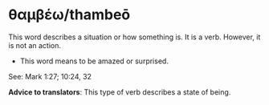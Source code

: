 # θαμβέω/thambeō
This word describes a situation or how something is. It is a verb. However, it is not an action.
* This word means to be amazed or surprised.

See: Mark 1:27; 10:24, 32

**Advice to translators**: This type of verb describes a state of being. 